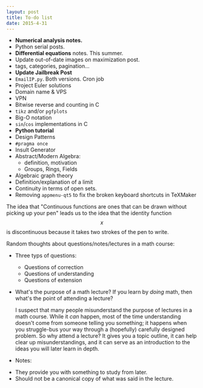 ```yaml
---
layout: post
title: To-do list
date: 2015-4-31
---
```


* **Numerical analysis notes.**
* Python serial posts.
* **Differential equations** notes. This summer.
* Update out-of-date images on maximization post.
* tags, categories, pagination...
* **Update Jailbreak Post**
* `EmailIP.py`. Both versions. Cron job
* Project Euler solutions
* Domain name & VPS
* VPN
* Bitwise reverse and counting in C
* `tikz` and/or `pgfplots`
* Big-O notation
* `sin`/`cos` implementations in C
* **Python tutorial**
* Design Patterns
* `#pragma once`
* Insult Generator
* Abstract/Modern Algebra:
  - definition, motivation
  - Groups, Rings, Fields
* Algebraic graph theory
* Definition/explanation of a limit
* Continuity in terms of open sets.
* Removing `appmenu-qt5` to fix the broken keyboard shortcuts in TeXMaker

The idea that "Continuous functions are ones that can be drawn without picking up your pen" leads us to the idea that the identity function $$x$$ is discontinuous because it takes two strokes of the pen to write.

Random thoughts about questions/notes/lectures in a math course:

* Three typs of questions:
  - Questions of correction
  - Questions of understanding
  - Questions of extension
* What's the purpose of a math lecture? If you learn by *doing* math, then what's the point of attending a lecture?

  I suspect that many people misunderstand the purpose of lectures in a math course. While it *can* happen, most of the time understanding doesn't come from someone telling you something; it happens when you struggle-bus your way through a (hopefully) carefully designed problem. So why attend a lecture? It gives you a topic outline, it can help clear up misunderstandings, and it can serve as an introduction to the ideas you will later learn in depth.

 * Notes:
  - They provide you with something to study from later.
  - Should not be a canonical copy of what was said in the lecture.
